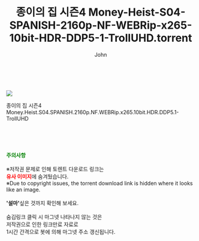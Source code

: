 ﻿---
layout: post
title:  "    종이의 집 시즌4 Money-Heist-S04-SPANISH-2160p-NF-WEBRip-x265-10bit-HDR-DDP5-1-TrollUHD.torrent"
author: John
categories: [ 넷플릭스 ]
tags: [  ]
image: https://torrentrj56.com/uploadfile/full/180f92cf91bb1bf01ca786b02cf8fbe9f2bfb642.jpg 
description: "    종이의 집 시즌4 Money-Heist-S04-SPANISH-2160p-NF-WEBRip-x265-10bit-HDR-DDP5-1-TrollUHD torrent 정보 공유"
toc: true
toc_sticky: true
---

<br>
<p><img src="https://torrentrj56.com/uploadfile/full/180f92cf91bb1bf01ca786b02cf8fbe9f2bfb642.jpg"/></p>
 종이의 집 시즌4 Money.Heist.S04.SPANISH.2160p.NF.WEBRip.x265.10bit.HDR.DDP5.1-TrollUHD        
    
<br><br><br>
<p data-ke-size="size16"><b><span style="color: green;">주의사항</span></b><br /><br />※저작권 문제로 인해 토렌트 다운로드 링크는<br /><b><span style="color: red;">유사 이미지</span></b>에 숨겨뒀습니다.<br />※Due to copyright issues, the torrent download link is hidden where it looks like an image.<br /><br /><b>'설마'</b>싶은 것까지 확인해 보세요.<br /><br />숨김링크 클릭 시 마그넷 나타나지 않는 것은<br />저작권으로 인한 링크만료 자료로<br />1시간 간격으로 봇에 의해 마그넷 주소 갱신됩니다.</p>
